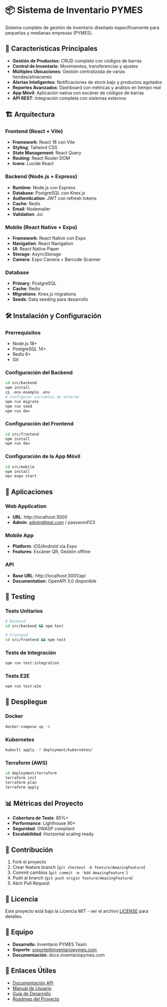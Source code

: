 # 📦 Sistema de Inventario PYMES

Sistema completo de gestión de inventario diseñado específicamente para pequeñas y medianas empresas (PYMES).

## 🚀 Características Principales

- **Gestión de Productos**: CRUD completo con códigos de barras
- **Control de Inventario**: Movimientos, transferencias y ajustes
- **Múltiples Ubicaciones**: Gestión centralizada de varias tiendas/almacenes
- **Alertas Inteligentes**: Notificaciones de stock bajo y productos agotados
- **Reportes Avanzados**: Dashboard con métricas y análisis en tiempo real
- **App Móvil**: Aplicación nativa con escáner de códigos de barras
- **API REST**: Integración completa con sistemas externos

## 🏗️ Arquitectura

### Frontend (React + Vite)
- **Framework**: React 18 con Vite
- **Styling**: Tailwind CSS
- **State Management**: React Query
- **Routing**: React Router DOM
- **Icons**: Lucide React

### Backend (Node.js + Express)
- **Runtime**: Node.js con Express
- **Database**: PostgreSQL con Knex.js
- **Authentication**: JWT con refresh tokens
- **Cache**: Redis
- **Email**: Nodemailer
- **Validation**: Joi

### Mobile (React Native + Expo)
- **Framework**: React Native con Expo
- **Navigation**: React Navigation
- **UI**: React Native Paper
- **Storage**: AsyncStorage
- **Camera**: Expo Camera + Barcode Scanner

### Database
- **Primary**: PostgreSQL
- **Cache**: Redis
- **Migrations**: Knex.js migrations
- **Seeds**: Data seeding para desarrollo

## 🛠️ Instalación y Configuración

### Prerrequisitos
- Node.js 18+
- PostgreSQL 14+
- Redis 6+
- Git

### Configuración del Backend
```bash
cd src/backend
npm install
cp .env.example .env
# Configurar variables de entorno
npm run migrate
npm run seed
npm run dev
```

### Configuración del Frontend
```bash
cd src/frontend
npm install
npm run dev
```

### Configuración de la App Móvil
```bash
cd src/mobile
npm install
npx expo start
```

## 📱 Aplicaciones

### Web Application
- **URL**: http://localhost:3000
- **Admin**: admin@test.com / password123

### Mobile App
- **Platform**: iOS/Android via Expo
- **Features**: Escáner QR, Gestión offline

### API
- **Base URL**: http://localhost:3001/api
- **Documentation**: OpenAPI 3.0 disponible

## 🧪 Testing

### Tests Unitarios
```bash
# Backend
cd src/backend && npm test

# Frontend
cd src/frontend && npm test
```

### Tests de Integración
```bash
npm run test:integration
```

### Tests E2E
```bash
npm run test:e2e
```

## 🚀 Despliegue

### Docker
```bash
docker-compose up -d
```

### Kubernetes
```bash
kubectl apply -f deployment/kubernetes/
```

### Terraform (AWS)
```bash
cd deployment/terraform
terraform init
terraform plan
terraform apply
```

## 📊 Métricas del Proyecto

- **Cobertura de Tests**: 85%+
- **Performance**: Lighthouse 90+
- **Seguridad**: OWASP compliant
- **Escalabilidad**: Horizontal scaling ready

## 🤝 Contribución

1. Fork el proyecto
2. Crear feature branch (`git checkout -b feature/AmazingFeature`)
3. Commit cambios (`git commit -m 'Add AmazingFeature'`)
4. Push al branch (`git push origin feature/AmazingFeature`)
5. Abrir Pull Request

## 📄 Licencia

Este proyecto está bajo la Licencia MIT - ver el archivo [LICENSE](LICENSE) para detalles.

## 👥 Equipo

- **Desarrollo**: Inventario PYMES Team
- **Soporte**: soporte@inventariopymes.com
- **Documentación**: docs.inventariopymes.com

## 🔗 Enlaces Útiles

- [Documentación API](api-specs/api-documentation.md)
- [Manual de Usuario](docs/manuales/usuario/manual-usuario-final.md)
- [Guía de Desarrollo](docs/manuales/desarrollador/setup-desarrollo.md)
- [Roadmap del Proyecto](docs/project-charter.md)